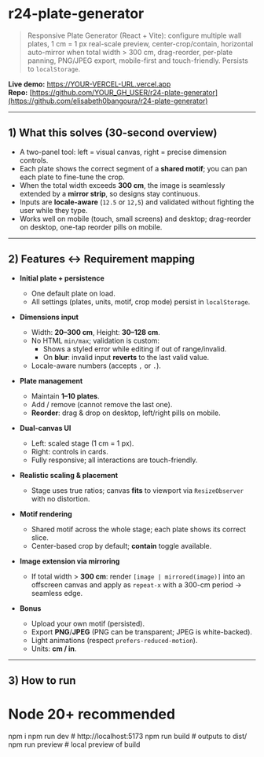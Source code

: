# r24-plate-generator

> Responsive Plate Generator (React + Vite): configure multiple wall plates, 1 cm = 1 px real-scale preview, center-crop/contain, horizontal auto-mirror when total width > 300 cm, drag-reorder, per-plate panning, PNG/JPEG export, mobile-first and touch-friendly. Persists to `localStorage`.

**Live demo:** https://YOUR-VERCEL-URL.vercel.app  
**Repo:** [https://github.com/YOUR_GH_USER/r24-plate-generator](https://github.com/elisabeth0bangoura/r24-plate-generator)

---

## 1) What this solves (30-second overview)

- A two-panel tool: left = visual canvas, right = precise dimension controls.
- Each plate shows the correct segment of a **shared motif**; you can pan each plate to fine-tune the crop.
- When the total width exceeds **300 cm**, the image is seamlessly extended by a **mirror strip**, so designs stay continuous.
- Inputs are **locale-aware** (`12.5` or `12,5`) and validated without fighting the user while they type.
- Works well on mobile (touch, small screens) and desktop; drag-reorder on desktop, one-tap reorder pills on mobile.

---

## 2) Features ↔ Requirement mapping

- **Initial plate + persistence**
  - One default plate on load.
  - All settings (plates, units, motif, crop mode) persist in `localStorage`.

- **Dimensions input**
  - Width: **20–300 cm**, Height: **30–128 cm**.
  - No HTML `min/max`; validation is custom:
    - Shows a styled error while editing if out of range/invalid.
    - On **blur**: invalid input **reverts** to the last valid value.
  - Locale-aware numbers (accepts `,` or `.`).

- **Plate management**
  - Maintain **1–10 plates**.
  - Add / remove (cannot remove the last one).
  - **Reorder**: drag & drop on desktop, left/right pills on mobile.

- **Dual-canvas UI**
  - Left: scaled stage (1 cm = 1 px).
  - Right: controls in cards.
  - Fully responsive; all interactions are touch-friendly.

- **Realistic scaling & placement**
  - Stage uses true ratios; canvas **fits** to viewport via `ResizeObserver` with no distortion.

- **Motif rendering**
  - Shared motif across the whole stage; each plate shows its correct slice.
  - Center-based crop by default; **contain** toggle available.

- **Image extension via mirroring**
  - If total width > **300 cm**: render `[image | mirrored(image)]` into an offscreen canvas and apply as `repeat-x` with a 300-cm period → seamless edge.

- **Bonus**
  - Upload your own motif (persisted).
  - Export **PNG**/**JPEG** (PNG can be transparent; JPEG is white-backed).
  - Light animations (respect `prefers-reduced-motion`).
  - Units: **cm / in**.

---

## 3) How to run


# Node 20+ recommended
npm i
npm run dev       # http://localhost:5173
npm run build     # outputs to dist/
npm run preview   # local preview of build
